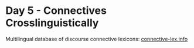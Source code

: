 # Day 5 - Connectives Crosslinguistically

Multilingual database of discourse connective lexicons: [connective-lex.info](connective-lex.info)
